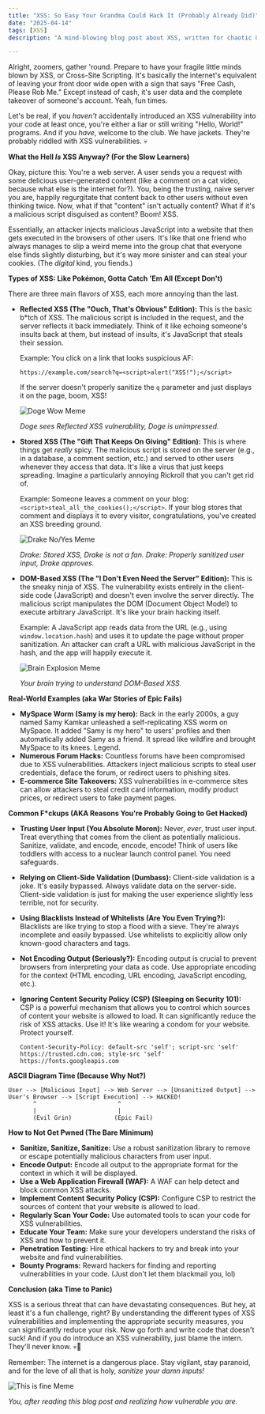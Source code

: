 ```yaml
---
title: "XSS: So Easy Your Grandma Could Hack It (Probably Already Did)"
date: "2025-04-14"
tags: [XSS]
description: "A mind-blowing blog post about XSS, written for chaotic Gen Z engineers."

---
```


Alright, zoomers, gather 'round. Prepare to have your fragile little minds blown by XSS, or Cross-Site Scripting. It's basically the internet's equivalent of leaving your front door wide open with a sign that says "Free Cash, Please Rob Me." Except instead of cash, it's user data and the complete takeover of someone's account. Yeah, fun times.

Let's be real, if you *haven't* accidentally introduced an XSS vulnerability into your code at least once, you're either a liar or still writing "Hello, World!" programs. And if you *have*, welcome to the club. We have jackets. They're probably riddled with XSS vulnerabilities. 💀

**What the Hell *Is* XSS Anyway? (For the Slow Learners)**

Okay, picture this: You're a web server. A user sends you a request with some delicious user-generated content (like a comment on a cat video, because what else is the internet for?). You, being the trusting, naive server you are, happily regurgitate that content back to other users without even thinking twice. Now, what if that "content" isn't actually content? What if it's a malicious script disguised as content? Boom! XSS.

Essentially, an attacker injects malicious JavaScript into a website that then gets executed in the browsers of other users. It's like that one friend who always manages to slip a weird meme into the group chat that everyone else finds slightly disturbing, but it's way more sinister and can steal your cookies. (The *digital* kind, you fiends.)

**Types of XSS: Like Pokémon, Gotta Catch 'Em All (Except Don't)**

There are three main flavors of XSS, each more annoying than the last.

*   **Reflected XSS (The "Ouch, That's Obvious" Edition):** This is the basic b*tch of XSS. The malicious script is included in the request, and the server reflects it back immediately. Think of it like echoing someone's insults back at them, but instead of insults, it's JavaScript that steals their session.

    Example: You click on a link that looks suspicious AF:

    `https://example.com/search?q=<script>alert("XSS!");</script>`

    If the server doesn't properly sanitize the `q` parameter and just displays it on the page, boom, XSS!

    ![Doge Wow Meme](https://i.kym-cdn.com/entries/icons/original/000/016/807/Distracted_Blinking_Guy_HD.jpg)

    *Doge sees Reflected XSS vulnerability, Doge is unimpressed.*

*   **Stored XSS (The "Gift That Keeps On Giving" Edition):** This is where things get *really* spicy. The malicious script is stored on the server (e.g., in a database, a comment section, etc.) and served to other users whenever they access that data. It's like a virus that just keeps spreading. Imagine a particularly annoying Rickroll that you can't get rid of.

    Example: Someone leaves a comment on your blog: `<script>steal_all_the_cookies();</script>`. If your blog stores that comment and displays it to every visitor, congratulations, you've created an XSS breeding ground.

    ![Drake No/Yes Meme](https://i.imgflip.com/30b9q9.jpg)

    *Drake: Stored XSS, Drake is not a fan. Drake: Properly sanitized user input, Drake approves.*

*   **DOM-Based XSS (The "I Don't Even Need the Server" Edition):** This is the sneaky ninja of XSS. The vulnerability exists entirely in the client-side code (JavaScript) and doesn't even involve the server directly. The malicious script manipulates the DOM (Document Object Model) to execute arbitrary JavaScript. It's like your brain hacking itself.

    Example: A JavaScript app reads data from the URL (e.g., using `window.location.hash`) and uses it to update the page without proper sanitization. An attacker can craft a URL with malicious JavaScript in the hash, and the app will happily execute it.

    ![Brain Explosion Meme](https://i.kym-cdn.com/photos/images/newsfeed/000/650/013/15f.jpg)

    *Your brain trying to understand DOM-Based XSS.*

**Real-World Examples (aka War Stories of Epic Fails)**

*   **MySpace Worm (Samy is my hero):** Back in the early 2000s, a guy named Samy Kamkar unleashed a self-replicating XSS worm on MySpace. It added "Samy is my hero" to users' profiles and then automatically added Samy as a friend. It spread like wildfire and brought MySpace to its knees. Legend.
*   **Numerous Forum Hacks:** Countless forums have been compromised due to XSS vulnerabilities. Attackers inject malicious scripts to steal user credentials, deface the forum, or redirect users to phishing sites.
*   **E-commerce Site Takeovers:** XSS vulnerabilities in e-commerce sites can allow attackers to steal credit card information, modify product prices, or redirect users to fake payment pages.

**Common F*ckups (AKA Reasons You're Probably Going to Get Hacked)**

*   **Trusting User Input (You Absolute Moron):** Never, *ever*, trust user input. Treat everything that comes from the client as potentially malicious. Sanitize, validate, and encode, encode, encode! Think of users like toddlers with access to a nuclear launch control panel. You need safeguards.
*   **Relying on Client-Side Validation (Dumbass):** Client-side validation is a joke. It's easily bypassed. Always validate data on the server-side. Client-side validation is just for making the user experience slightly less terrible, not for security.
*   **Using Blacklists Instead of Whitelists (Are You Even Trying?):** Blacklists are like trying to stop a flood with a sieve. They're always incomplete and easily bypassed. Use whitelists to explicitly allow only known-good characters and tags.
*   **Not Encoding Output (Seriously?):** Encoding output is crucial to prevent browsers from interpreting your data as code. Use appropriate encoding for the context (HTML encoding, URL encoding, JavaScript encoding, etc.).
*   **Ignoring Content Security Policy (CSP) (Sleeping on Security 101):** CSP is a powerful mechanism that allows you to control which sources of content your website is allowed to load. It can significantly reduce the risk of XSS attacks. Use it! It's like wearing a condom for your website. Protect yourself.

    ```
    Content-Security-Policy: default-src 'self'; script-src 'self' https://trusted.cdn.com; style-src 'self' https://fonts.googleapis.com
    ```

**ASCII Diagram Time (Because Why Not?)**

```
User --> [Malicious Input] --> Web Server --> [Unsanitized Output] --> User's Browser --> [Script Execution] --> HACKED!
       ^                       ^
       |                       |
       (Evil Grin)            (Epic Fail)
```

**How to Not Get Pwned (The Bare Minimum)**

*   **Sanitize, Sanitize, Sanitize:** Use a robust sanitization library to remove or escape potentially malicious characters from user input.
*   **Encode Output:** Encode all output to the appropriate format for the context in which it will be displayed.
*   **Use a Web Application Firewall (WAF):** A WAF can help detect and block common XSS attacks.
*   **Implement Content Security Policy (CSP):** Configure CSP to restrict the sources of content that your website is allowed to load.
*   **Regularly Scan Your Code:** Use automated tools to scan your code for XSS vulnerabilities.
*   **Educate Your Team:** Make sure your developers understand the risks of XSS and how to prevent it.
*   **Penetration Testing:** Hire ethical hackers to try and break into your website and find vulnerabilities.
*   **Bounty Programs:** Reward hackers for finding and reporting vulnerabilities in your code. (Just don't let them blackmail you, lol)

**Conclusion (aka Time to Panic)**

XSS is a serious threat that can have devastating consequences. But hey, at least it's a fun challenge, right? By understanding the different types of XSS vulnerabilities and implementing the appropriate security measures, you can significantly reduce your risk. Now go forth and write code that doesn't suck! And if you do introduce an XSS vulnerability, just blame the intern. They'll never know. 💀🙏

Remember: The internet is a dangerous place. Stay vigilant, stay paranoid, and for the love of all that is holy, *sanitize your damn inputs!*

![This is fine Meme](https://i.kym-cdn.com/entries/icons/original/000/018/654/this-is-fine.jpg)

*You, after reading this blog post and realizing how vulnerable you are.*

